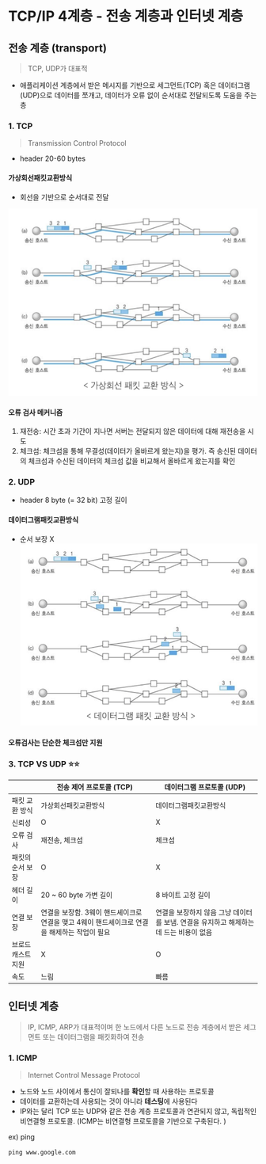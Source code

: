 # TCP/IP 4계층 - 전송 계층과 인터넷 계층

## 전송 계층 (transport)

> TCP, UDP가 대표적

- 애플리케이션 계층에서 받은 메시지를 기반으로 세그먼트(TCP) 혹은 데이터그램(UDP)으로 데이터를 쪼개고, 데이터가 오류 없이 순서대로 전달되도록 도움을 주는 층

### 1. TCP

> Transmission Control Protocol

- header 20-60 bytes

#### 가상회선패킷교환방식

- 회선을 기반으로 순서대로 전달

![Alt text](image.png)

#### 오류 검사 메커니즘

1. 재전송: 시간 초과 기간이 지나면 서버는 전달되지 않은 데이터에 대해 재전송을 시도
2. 체크섬: 체크섬을 통해 무결성(데이터가 올바르게 왔는지)을 평가. 즉 송신된 데이터의 체크섬과 수신된 데이터의 체크섬 값을 비교해서 올바르게 왔는지를 확인

### 2. UDP

- header 8 byte (= 32 bit) 고정 길이

#### 데이터그램패킷교환방식

- 순서 보장 X
  ![Alt text](image-1.png)

#### 오류검사는 단순한 체크섬만 지원

### 3. TCP VS UDP ⭐⭐

|                   | 전송 제어 프로토콜 (TCP)                                                                     | 데이터그램 프로토콜 (UDP)                                                            |
| ----------------- | -------------------------------------------------------------------------------------------- | ------------------------------------------------------------------------------------ |
| 패킷 교환 방식    | 가상회선패킷교환방식                                                                         | 데이터그램패킷교환방식                                                               |
| 신뢰성            | O                                                                                            | X                                                                                    |
| 오류 검사         | 재전송, 체크섬                                                                               | 체크섬                                                                               |
| 패킷의 순서 보장  | O                                                                                            | X                                                                                    |
| 헤더 길이         | 20 ~ 60 byte 가변 길이                                                                       | 8 바이트 고정 길이                                                                   |
| 연결 보장         | 연결을 보장함. 3웨이 핸드셰이크로 연결을 맺고 4웨이 핸드셰이크로 연결을 해제하는 작업이 필요 | 연결을 보장하지 않음 그냥 데이터를 보냄. 연결을 유지하고 해제하는데 드는 비용이 없음 |
| 브로드캐스트 지원 | X                                                                                            | O                                                                                    |
| 속도              | 느림                                                                                         | 빠름                                                                                 |

## 인터넷 계층

> IP, ICMP, ARP가 대표적이며 한 노드에서 다른 노드로 전송 계층에서 받은 세그먼트 또는 데이터그램을 패킷화하여 전송

### 1. ICMP

> Internet Control Message Protocol

- 노드와 노드 사이에서 통신이 잘되나를 **확인**할 때 사용하는 프로토콜
- 데이터를 교환하는데 사용되는 것이 아니라 **테스팅**에 사용된다
- IP와는 달리 TCP 또는 UDP와 같은 전송 계층 프로토콜과 연관되지 않고, 독립적인 비연결형 프로토콜. (ICMP는 비연결형 프로토콜을 기반으로 구축된다. )

ex) ping

```
ping www.google.com
```
